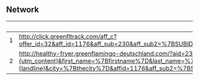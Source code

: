 ## Network

|     | URL                                                                                                                                                                                                                                                                                                                                                                                                                                                    |
| --- | ------------------------------------------------------------------------------------------------------------------------------------------------------------------------------------------------------------------------------------------------------------------------------------------------------------------------------------------------------------------------------------------------------------------------------------------------------ |
| 1   | http://click.greenfltrack.com/aff_c?offer_id=32&aff_id=1176&aff_sub=230&aff_sub2=%7BSUBID%7D&aff_sub3=%7BAFFID%7D&firstname=%7Bfirstname%7D&lastname=%7Blastname%7D&email=%7Bemail%7D&dob=%7Bdob%7D&gender=%7Bgender%7D&street=%7Bstreet%7D&street_nr=%7Bstreet_nr%7D&zipcode=%7Bzipcode%7D&mobile=%7Bmobile%7D&thecity=%7Bthecity%7D                                                                                                                  |
| 2   | http://healthy-fryer.greenflamingo-deutschland.com/?aid=230&utm_source={utm_source}&utm_medium={utm_medium}&utm_campaign=32-1176&utm_content={utm_content}&first_name=%7Bfirstname%7D&last_name=%7Blastname%7D&email=%7Bemail%7D&dob=%7Bdob%7D&gender=%7Bgender%7D&street=%7Bstreet%7D&street_nr=%7Bstreet_nr%7D&zipcode=%7Bzipcode%7D&mobile=%7Bmobile%7D&landline={landline}&city=%7Bthecity%7D&affid=1176&aff_sub2=%7BSUBID%7D&aff_sub3=%7BAFFID%7D |
